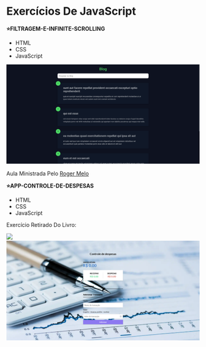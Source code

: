 # Exercícios De JavaScript

**⭐FILTRAGEM-E-INFINITE-SCROLLING**

  - HTML
  - CSS
  - JavaScript

<img src="https://github.com/valmir1227/JavaScript-Exercises/blob/main/filtragem-e-infinite-scrolling-master/demo/demo-image.png" width="600">

<p>Aula Ministrada Pelo <a href="https://www.youtube.com/watch?v=NnjDJt68uLs&ab_channel=RogerMelo">Roger Melo</a></p>

**⭐APP-CONTROLE-DE-DESPESAS**

  - HTML
  - CSS
  - JavaScript
  
 Exercício Retirado Do Livro:
 
  <img src="https://images-na.ssl-images-amazon.com/images/I/61UkXeOWqAL.jpg" width="100">
  
  <img src="https://github.com/valmir1227/JavaScript-Exercises/blob/main/Controle%20-%20Despesas/img/demo.png" width="600">
  
 

  

  
